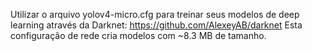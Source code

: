 Utilizar o arquivo yolov4-micro.cfg para treinar seus modelos de deep learning através da Darknet: https://github.com/AlexeyAB/darknet
Esta configuração de rede cria modelos com ~8.3 MB de tamanho.